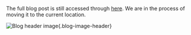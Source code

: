 The full blog post is still accessed through [here](https://www.1onepsilon.com/single-post/2018/09/13/May-the-Odds-Be-Ever-In-Your-Favor). We are in the process of moving it to the current location.

![Blog header image](https://es-app.com/assets/3h3h3h.jpg){.blog-image-header}